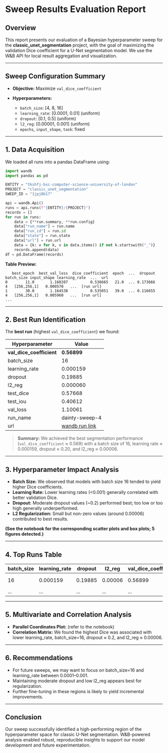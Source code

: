 # **Sweep Results Evaluation Report**

## **Overview**

This report presents our evaluation of a Bayesian hyperparameter sweep for the **classic\_unet\_segmentation** project, with the goal of maximizing the validation Dice coefficient for a U-Net segmentation model.
We use the W\&B API for local result aggregation and visualization.

---

## **Sweep Configuration Summary**

* **Objective:** Maximize `val_dice_coefficient`
* **Hyperparameters:**

  * `batch_size`: \[4, 8, 16]
  * `learning_rate`: \[0.0001, 0.01] (uniform)
  * `dropout`: \[0.1, 0.5] (uniform)
  * `l2_reg`: \[0.00001, 0.001] (uniform)
  * `epochs`, `input_shape`, `task`: fixed

---

## **1. Data Acquisition**

We loaded all runs into a pandas DataFrame using:

```python
import wandb
import pandas as pd

ENTITY = "tkshfj-bsc-computer-science-university-of-london"
PROJECT = "classic_unet_segmentation"
SWEEP_ID = "1jpj8b17"

api = wandb.Api()
runs = api.runs(f"{ENTITY}/{PROJECT}")
records = []
for run in runs:
    data = {**run.summary, **run.config}
    data["run_name"] = run.name
    data["run_id"] = run.id
    data["state"] = run.state
    data["url"] = run.url
    data = {k: v for k, v in data.items() if not k.startswith("_")}
    records.append(data)
df = pd.DataFrame(records)
```

**Table Preview:**

```
   best_epoch  best_val_loss  dice_coefficient  epoch  ...  dropout  batch_size input_shape learning_rate  ...  url
0        11.0       1.160207          0.536665   21.0  ... 0.173666          4   [256,256,1]   0.000570   ...  [run url]
1        30.0       1.164538          0.535051   39.0  ... 0.116655          4   [256,256,1]   0.005960   ...  [run url]
...
```

---

## **2. Best Run Identification**

The **best run** (highest `val_dice_coefficient`) we found:

| Hyperparameter             | Value                                                                                                                       |
| -------------------------- | --------------------------------------------------------------------------------------------------------------------------- |
| **val\_dice\_coefficient** | **0.56899**                                                                                                                 |
| batch\_size                | 16                                                                                                                          |
| learning\_rate             | 0.000159                                                                                                                    |
| dropout                    | 0.19885                                                                                                                     |
| l2\_reg                    | 0.000060                                                                                                                    |
| test\_dice                 | 0.57668                                                                                                                     |
| test\_iou                  | 0.40612                                                                                                                     |
| val\_loss                  | 1.10061                                                                                                                     |
| run\_name                  | dainty-sweep-4                                                                                                              |
| url                        | [wandb run link](https://wandb.ai/tkshfj-bsc-computer-science-university-of-london/classic_unet_segmentation/runs/rnk45hwn) |

> **Summary:**
> We achieved the best segmentation performance (`val_dice_coefficient` ≈ 0.569) with a batch size of 16, learning rate ≈ 0.000159, dropout ≈ 0.20, and l2\_reg ≈ 0.00006.

---

## **3. Hyperparameter Impact Analysis**

* **Batch Size:** We observed that models with batch size 16 tended to yield higher Dice coefficients.
* **Learning Rate:** Lower learning rates (<0.001) generally correlated with better validation Dice.
* **Dropout:** Moderate dropout values (\~0.2) performed best; too low or too high generally underperformed.
* **L2 Regularization:** Small but non-zero values (around 0.00006) contributed to best results.

**(See the notebook for the corresponding scatter plots and box plots; 5 figures detected.)**

---

## **4. Top Runs Table**

| batch\_size | learning\_rate | dropout | l2\_reg | val\_dice\_coefficient | url                                                                                                                   |
| ----------- | -------------- | ------- | ------- | ---------------------- | --------------------------------------------------------------------------------------------------------------------- |
| 16          | 0.000159       | 0.19885 | 0.00006 | 0.56899                | [best run](https://wandb.ai/tkshfj-bsc-computer-science-university-of-london/classic_unet_segmentation/runs/rnk45hwn) |
| ...         | ...            | ...     | ...     | ...                    | ...                                                                                                                   |

---

## **5. Multivariate and Correlation Analysis**

* **Parallel Coordinates Plot:** (refer to the notebook)
* **Correlation Matrix:**
  We found the highest Dice was associated with lower learning\_rate, batch\_size=16, dropout ≈ 0.2, and l2\_reg ≈ 0.00006.

---

## **6. Recommendations**

* For future sweeps, we may want to focus on batch\_size=16 and learning\_rate between 0.0001–0.001.
* Maintaining moderate dropout and low l2\_reg appears best for regularization.
* Further fine-tuning in these regions is likely to yield incremental improvements.

---

## **Conclusion**

Our sweep successfully identified a high-performing region of the hyperparameter space for classic U-Net segmentation.
W\&B-powered analysis enabled robust, reproducible insights to support our model development and future experimentation.
